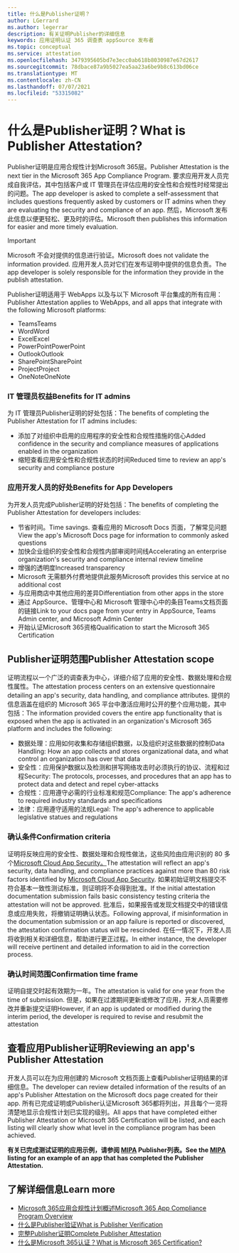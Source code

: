```yaml
---
title: 什么是Publisher证明？
author: LGerrard
ms.author: legerrar
description: 有关证明Publisher的详细信息
keywords: 应用证明认证 365 调查表 appSource 发布者
ms.topic: conceptual
ms.service: attestation
ms.openlocfilehash: 3479395605bd7e3ecc0ab618b8030987e67d2617
ms.sourcegitcommit: 78dbace87a9b5027ea5aa23a6be9b8c613bd06ce
ms.translationtype: MT
ms.contentlocale: zh-CN
ms.lasthandoff: 07/07/2021
ms.locfileid: "53315082"
---
```

# <a name="what-is-publisher-attestation"></a><span data-ttu-id="a8383-104">什么是Publisher证明？</span><span class="sxs-lookup"><span data-stu-id="a8383-104">What is Publisher Attestation?</span></span>

<span data-ttu-id="a8383-105">Publisher证明是应用合规性计划Microsoft 365层。</span><span class="sxs-lookup"><span data-stu-id="a8383-105">Publisher Attestation is the next tier in the Microsoft 365 App Compliance Program.</span></span> <span data-ttu-id="a8383-106">要求应用开发人员完成自我评估，其中包括客户或 IT 管理员在评估应用的安全性和合规性时经常提出的问题。</span><span class="sxs-lookup"><span data-stu-id="a8383-106">The app developer is asked to complete a self-assessment that includes questions frequently asked by customers or IT admins when they are evaluating the security and compliance of an app.</span></span> <span data-ttu-id="a8383-107">然后，Microsoft 发布此信息以便更轻松、更及时的评估。</span><span class="sxs-lookup"><span data-stu-id="a8383-107">Microsoft then publishes this information for easier and more timely evaluation.</span></span>

> [!IMPORTANT]
> <span data-ttu-id="a8383-108">Microsoft 不会对提供的信息进行验证。</span><span class="sxs-lookup"><span data-stu-id="a8383-108">Microsoft does not validate the information provided.</span></span> <span data-ttu-id="a8383-109">应用开发人员对它们在发布证明中提供的信息负责。</span><span class="sxs-lookup"><span data-stu-id="a8383-109">The app developer is solely responsible for the information they provide in the publish attestation.</span></span> 

<span data-ttu-id="a8383-110">Publisher证明适用于 WebApps 以及与以下 Microsoft 平台集成的所有应用：</span><span class="sxs-lookup"><span data-stu-id="a8383-110">Publisher Attestation applies to WebApps, and all apps that integrate with the following Microsoft platforms:</span></span>
- <span data-ttu-id="a8383-111">Teams</span><span class="sxs-lookup"><span data-stu-id="a8383-111">Teams</span></span>
- <span data-ttu-id="a8383-112">Word</span><span class="sxs-lookup"><span data-stu-id="a8383-112">Word</span></span>
- <span data-ttu-id="a8383-113">Excel</span><span class="sxs-lookup"><span data-stu-id="a8383-113">Excel</span></span>
- <span data-ttu-id="a8383-114">PowerPoint</span><span class="sxs-lookup"><span data-stu-id="a8383-114">PowerPoint</span></span> 
- <span data-ttu-id="a8383-115">Outlook</span><span class="sxs-lookup"><span data-stu-id="a8383-115">Outlook</span></span>
- <span data-ttu-id="a8383-116">SharePoint</span><span class="sxs-lookup"><span data-stu-id="a8383-116">SharePoint</span></span>
- <span data-ttu-id="a8383-117">Project</span><span class="sxs-lookup"><span data-stu-id="a8383-117">Project</span></span>
- <span data-ttu-id="a8383-118">OneNote</span><span class="sxs-lookup"><span data-stu-id="a8383-118">OneNote</span></span>

### <a name="benefits-for-it-admins"></a><span data-ttu-id="a8383-119">IT 管理员权益</span><span class="sxs-lookup"><span data-stu-id="a8383-119">Benefits for IT admins</span></span>
<span data-ttu-id="a8383-120">为 IT 管理员Publisher证明的好处包括：</span><span class="sxs-lookup"><span data-stu-id="a8383-120">The benefits of completing the Publisher Attestation for IT admins includes:</span></span>
-   <span data-ttu-id="a8383-121">添加了对组织中启用的应用程序的安全性和合规性措施的信心</span><span class="sxs-lookup"><span data-stu-id="a8383-121">Added confidence in the security and compliance measures of applications enabled in the organization</span></span>
-   <span data-ttu-id="a8383-122">缩短查看应用安全性和合规性状态的时间</span><span class="sxs-lookup"><span data-stu-id="a8383-122">Reduced time to review an app's security and compliance posture</span></span>

### <a name="benefits-for-app-developers"></a><span data-ttu-id="a8383-123">应用开发人员的好处</span><span class="sxs-lookup"><span data-stu-id="a8383-123">Benefits for App Developers</span></span> 
<span data-ttu-id="a8383-124">为开发人员完成Publisher证明的好处包括：</span><span class="sxs-lookup"><span data-stu-id="a8383-124">The benefits of completing the Publisher Attestation for developers includes:</span></span> 
-   <span data-ttu-id="a8383-125">节省时间。</span><span class="sxs-lookup"><span data-stu-id="a8383-125">Time savings.</span></span> <span data-ttu-id="a8383-126">查看应用的 Microsoft Docs 页面，了解常见问题</span><span class="sxs-lookup"><span data-stu-id="a8383-126">View the app's Microsoft Docs page for information to commonly asked questions</span></span>
-   <span data-ttu-id="a8383-127">加快企业组织的安全性和合规性内部审阅时间线</span><span class="sxs-lookup"><span data-stu-id="a8383-127">Accelerating an enterprise organization's security and compliance internal review timeline</span></span>
-   <span data-ttu-id="a8383-128">增强的透明度</span><span class="sxs-lookup"><span data-stu-id="a8383-128">Increased transparency</span></span>
- <span data-ttu-id="a8383-129">Microsoft 无需额外付费地提供此服务</span><span class="sxs-lookup"><span data-stu-id="a8383-129">Microsoft provides this service at no additional cost</span></span>
-   <span data-ttu-id="a8383-130">与应用商店中其他应用的差异</span><span class="sxs-lookup"><span data-stu-id="a8383-130">Differentiation from other apps in the store</span></span>
-   <span data-ttu-id="a8383-131">通过 AppSource、管理中心和 Microsoft 管理中心中的条目Teams文档页面的链接</span><span class="sxs-lookup"><span data-stu-id="a8383-131">Link to your docs page from your entry in AppSource, Teams Admin center, and Microsoft Admin Center</span></span>
-   <span data-ttu-id="a8383-132">开始认证Microsoft 365资格</span><span class="sxs-lookup"><span data-stu-id="a8383-132">Qualification to start the Microsoft 365 Certification</span></span>


## <a name="publisher-attestation-scope"></a><span data-ttu-id="a8383-133">Publisher证明范围</span><span class="sxs-lookup"><span data-stu-id="a8383-133">Publisher Attestation scope</span></span>

<span data-ttu-id="a8383-134">证明流程以一个广泛的调查表为中心，详细介绍了应用的安全性、数据处理和合规性属性。</span><span class="sxs-lookup"><span data-stu-id="a8383-134">The attestation process centers on an extensive questionnaire detailing an app's security, data handling, and compliance attributes.</span></span> <span data-ttu-id="a8383-135">提供的信息涵盖在组织的 Microsoft 365 平台中激活应用时公开的整个应用功能，其中包括：</span><span class="sxs-lookup"><span data-stu-id="a8383-135">The information provided covers the entire app functionality that is exposed when the app is activated in an organization's Microsoft 365 platform and includes the following:</span></span>

- <span data-ttu-id="a8383-136">数据处理：应用如何收集和存储组织数据，以及组织对这些数据的控制</span><span class="sxs-lookup"><span data-stu-id="a8383-136">Data Handling: How an app collects and stores organizational data, and what control an organization has over that data</span></span>
- <span data-ttu-id="a8383-137">安全性：应用保护数据以及检测和拼写网络攻击时必须执行的协议、流程和过程</span><span class="sxs-lookup"><span data-stu-id="a8383-137">Security: The protocols, processes, and procedures that an app has to protect data and detect and repel cyber-attacks</span></span>
- <span data-ttu-id="a8383-138">合规性：应用遵守必需的行业标准和规范</span><span class="sxs-lookup"><span data-stu-id="a8383-138">Compliance: The app's adherence to required industry standards and specifications</span></span>
- <span data-ttu-id="a8383-139">法律：应用遵守适用的法规</span><span class="sxs-lookup"><span data-stu-id="a8383-139">Legal: The app's adherence to applicable legislative statues and regulations</span></span>

### <a name="confirmation-criteria"></a><span data-ttu-id="a8383-140">确认条件</span><span class="sxs-lookup"><span data-stu-id="a8383-140">Confirmation criteria</span></span>

<span data-ttu-id="a8383-141">证明将反映应用的安全性、数据处理和合规性做法，这些风险由应用识别的 80 多个[Microsoft Cloud App Security。](https://www.microsoft.com/microsoft-365/enterprise-mobility-security/cloud-app-security)</span><span class="sxs-lookup"><span data-stu-id="a8383-141">The attestation will reflect an app's security, data handling, and compliance practices against more than 80 risk factors identified by [Microsoft Cloud App Security](https://www.microsoft.com/microsoft-365/enterprise-mobility-security/cloud-app-security).</span></span> <span data-ttu-id="a8383-142">如果初始证明文档提交不符合基本一致性测试标准，则证明将不会得到批准。</span><span class="sxs-lookup"><span data-stu-id="a8383-142">If the initial attestation documentation submission fails basic consistency testing criteria the attestation will not be approved.</span></span> <span data-ttu-id="a8383-143">批准后，如果报告或发现文档提交中的错误信息或应用失败，将撤销证明确认状态。</span><span class="sxs-lookup"><span data-stu-id="a8383-143">Following approval, if misinformation in the documentation submission or an app failure is reported or discovered, the attestation confirmation status will be rescinded.</span></span> <span data-ttu-id="a8383-144">在任一情况下，开发人员将收到相关和详细信息，帮助进行更正过程。</span><span class="sxs-lookup"><span data-stu-id="a8383-144">In either instance, the developer will receive pertinent and detailed information to aid in the correction process.</span></span>

### <a name="confirmation-time-frame"></a><span data-ttu-id="a8383-145">确认时间范围</span><span class="sxs-lookup"><span data-stu-id="a8383-145">Confirmation time frame</span></span>

<span data-ttu-id="a8383-146">证明自提交时起有效期为一年。</span><span class="sxs-lookup"><span data-stu-id="a8383-146">The attestation is valid for one year from the time of submission.</span></span> <span data-ttu-id="a8383-147">但是，如果在过渡期间更新或修改了应用，开发人员需要修改并重新提交证明</span><span class="sxs-lookup"><span data-stu-id="a8383-147">However, if an app is updated or modified during the interim period, the developer is required to revise and resubmit the attestation</span></span>

## <a name="reviewing-an-apps-publisher-attestation"></a><span data-ttu-id="a8383-148">查看应用Publisher证明</span><span class="sxs-lookup"><span data-stu-id="a8383-148">Reviewing an app's Publisher Attestation</span></span>

<span data-ttu-id="a8383-149">开发人员可以在为应用创建的 Microsoft 文档页面上查看Publisher证明结果的详细信息。</span><span class="sxs-lookup"><span data-stu-id="a8383-149">The developer can review detailed information of the results of an app's Publisher Attestation on the Microsoft docs page created for their app.</span></span> <span data-ttu-id="a8383-150">所有已完成证明或Publisher认证Microsoft 365都将列出，并且每个一览将清楚地显示合规性计划已实现的级别。</span><span class="sxs-lookup"><span data-stu-id="a8383-150">All apps that have completed either Publisher Attestation or Microsoft 365 Certification will be listed, and each listing will clearly show what level in the compliance program has been achieved.</span></span>

<span data-ttu-id="a8383-151">**有关已完成测试证明的应用示例，请参阅 [MIPA](https://docs.microsoft.com/microsoft-365-app-certification/teams/iglobe-mipa-your-personal-assistant?pivots=mcas) Publisher列表。**</span><span class="sxs-lookup"><span data-stu-id="a8383-151">**See the [MIPA](https://docs.microsoft.com/microsoft-365-app-certification/teams/iglobe-mipa-your-personal-assistant?pivots=mcas) listing for an example of an app that has completed the Publisher Attestation.**</span></span> 

## <a name="learn-more"></a><span data-ttu-id="a8383-152">了解详细信息</span><span class="sxs-lookup"><span data-stu-id="a8383-152">Learn more</span></span>

* [<span data-ttu-id="a8383-153">Microsoft 365应用合规性计划概述</span><span class="sxs-lookup"><span data-stu-id="a8383-153">Microsoft 365 App Compliance Program Overview</span></span>](~/overview.md)
* [<span data-ttu-id="a8383-154">什么是Publisher验证</span><span class="sxs-lookup"><span data-stu-id="a8383-154">What is Publisher Verification</span></span>](https://docs.microsoft.com/azure/active-directory/develop/publisher-verification-overview)
* [<span data-ttu-id="a8383-155">完整Publisher证明</span><span class="sxs-lookup"><span data-stu-id="a8383-155">Complete Publisher Attestation</span></span>](~/docs/attestation.md)  
* [<span data-ttu-id="a8383-156">什么是Microsoft 365认证？</span><span class="sxs-lookup"><span data-stu-id="a8383-156">What is Microsoft 365 Certification? </span></span>](~/docs/enterprise-app-certification-guide.md)
